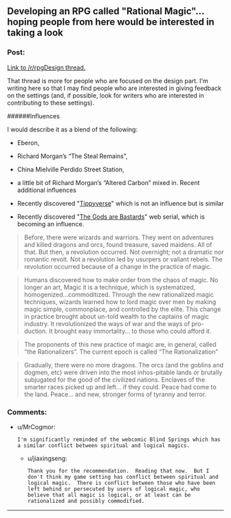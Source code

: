 ## Developing an RPG called "Rational Magic"... hoping people from here would be interested in taking a look

### Post:

[Link to /r/rpgDesign thread.](https://www.reddit.com/r/RPGdesign/comments/4izb12/rational_magic_rpg_v49_looking_for_feedback_and/)

That thread is more for people who are focused on the design part.  I'm writing here so that I may find people who are interested in giving feedback on the settings (and, if possible, look for writers who are interested in contributing to these settings).


######Influences

I would describe it as a blend of the following:

* Eberon, 

* Richard Morgan’s “The Steal Remains”, 

* China Mielville Perdido Street Station, 

* a little bit of Richard Morgan’s “Altered Carbon” mixed in.  Recent additional influences 

* Recently discovered "[Tippyverse](http://www.giantitp.com/forums/showthread.php?222007-The-Definitive-Guide-to-the-Tippyverse-By-Emperor-Tippy)" which is not an influence but is similar

* Recently discovered "[The Gods are Bastards](https://tiraas.wordpress.com/about/)" web serial, which is becoming an influence.


>Before, there were wizards and warriors.  They went on adventures and killed dragons and orcs, found treasure, saved maidens.  All of that. But then, a revolution occurred. Not overnight; not a dramatic nor romantic revolt.  Not a revolution led by usurpers or valiant rebels. The revolution occurred because of a change in the practice of magic.

>Humans discovered how to make order from the chaos of magic.  No longer an art, Magic it is a technique, which is systematized, homogenized…commoditized.  Through the new rationalized magic techniques, wizards learned how to lord magic over men by making magic simple, commonplace, and controlled by the elite. This change in practice brought about un-told wealth to the captains of magic industry. It revolutionized the ways of war and the ways of pro-duction.  It brought easy immortality… to those who could afford it.

>The proponents of this new practice of magic are, in general, called “the Rationalizers”.  The current epoch is called “The Rationalization”

>Gradually, there were no more dragons.  The orcs (and the goblins and dogmen, etc) were driven into the most inhos-pitable lands or brutally subjugated for the good of the civilized nations.  Enclaves of the smarter races picked up and left… if they could.  Peace had come to the land.  Peace… and new, stronger forms of tyranny and terror.






### Comments:

- u/MrCogmor:
  ```
  I'm significantly reminded of the webcomic Blind Springs which has a similar conflict between spiritual and logical magics.
  ```

  - u/jiaxingseng:
    ```
    Thank you for the recommendation.  Reading that now.  But I don't think my game setting has conflict between spiritual and logical magic.  There is conflict between those who have been left behind or persecuted by users of logical magic, who believe that all magic is logical, or at least can be rationalized and possibly commodified.
    ```

---

